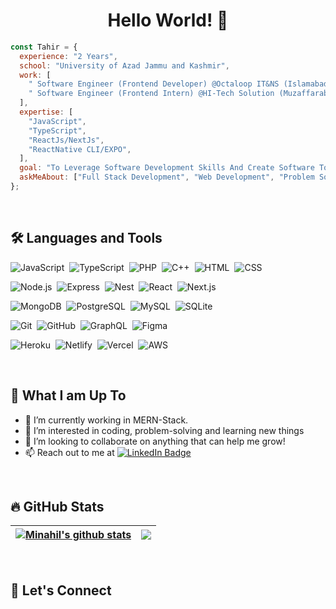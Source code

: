 <div id="header" align="center">
  <!-- <img src="femaleDev.png" width="150" alt="Female Developer Image"> -->
<h1>Hello World! 👋 </h1>
</div>

```javascript
const Tahir = {
  experience: "2 Years",
  school: "University of Azad Jammu and Kashmir",
  work: [
    " Software Engineer (Frontend Developer) @Octaloop IT&NS (Islamabad, Pakistan)",
    " Software Engineer (Frontend Intern) @HI-Tech Solution (Muzaffarabad, Pakistan)",
  ],
  expertise: [
    "JavaScript",
    "TypeScript",
    "ReactJs/NextJs",
    "ReactNative CLI/EXPO",
  ],
  goal: "To Leverage Software Development Skills And Create Software To Maximize Net Positive Impact In The Greater World",
  askMeAbout: ["Full Stack Development", "Web Development", "Problem Solving"],
};
```

<br/>

## 🛠️ Languages and Tools

![JavaScript](https://img.shields.io/badge/-JavaScript-05122A?style=flat&logo=javascript)&nbsp;
![TypeScript](https://img.shields.io/badge/-TypeScript-05122A?style=flat&logo=typescript)&nbsp;
![PHP](https://img.shields.io/badge/PHP-05122A?style=flat&logo=php)&nbsp;
![C++](https://img.shields.io/badge/-C++-05122A?style=flat&logo=c%2B%2B&logoColor=A8B9CC)&nbsp;
![HTML](https://img.shields.io/badge/-HTML-05122A?style=flat&logo=HTML5)&nbsp;
![CSS](https://img.shields.io/badge/-CSS-05122A?style=flat&logo=CSS3&logoColor=1572B6)&nbsp;

![Node.js](https://img.shields.io/badge/-NodeJs-05122A?style=flat&logo=node.js)&nbsp;
![Express](https://img.shields.io/badge/-ExpressJs-05122A?style=flat&logo=express)&nbsp;
![Nest](https://img.shields.io/badge/NestJs-05122A?style=flat&logo=nestjs&logoColor=E0234E)&nbsp;
![React](https://img.shields.io/badge/-ReactJs-05122A?style=flat&logo=react)&nbsp;
![Next.js](https://img.shields.io/badge/-NextJs-05122A?style=flat&logo=next.js)&nbsp;

![MongoDB](https://img.shields.io/badge/-MongoDB-05122A?style=flat&logo=mongodb)&nbsp;
![PostgreSQL](https://img.shields.io/badge/PostgreSQL-05122A?style=flat&logo=postgresql)&nbsp;
![MySQL](https://img.shields.io/badge/-MySQL-05122A?style=flat&logo=mysql&logoColor=fff)&nbsp;
![SQLite](https://img.shields.io/badge/SQLite-05122A?style=flat&logo=sqlite)&nbsp;

![Git](https://img.shields.io/badge/-Git-05122A?style=flat&logo=git)&nbsp;
![GitHub](https://img.shields.io/badge/-GitHub-05122A?style=flat&logo=github)&nbsp;
![GraphQL](https://img.shields.io/badge/GraphQL-05122A?style=flat&logo=graphql&logoColor=e60094)&nbsp;
![Figma](https://img.shields.io/badge/Figma-05122A?style=flat&logo=figma&logoColor=1abcfe)&nbsp;

![Heroku](https://img.shields.io/badge/Heroku-05122A?style=flat&logo=Heroku&logoColor=5A1BA9)&nbsp;
![Netlify](https://img.shields.io/badge/Netlify-05122A?style=flat&logo=Netlify&logoColor=00C7B7)&nbsp;
![Vercel](https://img.shields.io/badge/Vercel-05122A?style=flat&logo=Vercel&logoColor=FFFFFF)&nbsp;
![AWS](https://img.shields.io/badge/AWS-05122A?style=flat&logo=amazonaws&logoColor=FF9900)&nbsp;

<br/>

## 🤔 What I am Up To

- 🌱 I’m currently working in MERN-Stack.
- 👀 I’m interested in coding, problem-solving and learning new things
- 💞️ I’m looking to collaborate on anything that can help me grow!
- 📫 Reach out to me at <a href="https://www.linkedin.com/in/tahir-rafique/">
  <img src="https://img.shields.io/badge/-LinkedIn-0e76a8?style=flat&logo=linkedin" alt="LinkedIn Badge"/>
  </a>

<br/>

## 🔥 GitHub Stats

| <a href=""><img align="center" src="https://nirzak-streak-stats.vercel.app/?user=minahilhussain&theme=dark&hide_border=false&background=000000" alt="Minahil's github stats" /></a> | <a href=""><img align="center" src="https://github-readme-stats.vercel.app/api/top-langs/?username=minahilhussain&theme=dark&layout=compact&hide=scss&langs_count=8&theme=dark&bg_color=000000" /></a> |
| ----------------------------------------------------------------------------------------------------------------------------------------------------------------------------------- | ------------------------------------------------------------------------------------------------------------------------------------------------------------------------------------------------------ |

<br/>

## 🔗 Let's Connect

<!--
<div id="badges" align="center">
  <a href="mailto:minahilh21@gmail.com">
    <img src="https://img.shields.io/badge/Gmail-red?style=for-the-badge&logo=gmail&logoColor=white" alt="Gmail Badge"/>
  </a>
  <a href="https://linkedin.com/in/minahilhussain">
    <img src="https://img.shields.io/badge/LinkedIn-blue?style=for-the-badge&logo=linkedin&logoColor=white" alt="LinkedIn Badge"/>
  </a>
   <a href="https://stackoverflow.com/users/13962153/minahil-hussain">
    <img src="https://img.shields.io/badge/stackoverflow-grey?style=for-the-badge&logo=stackoverflow&logoColor=white" alt="Stack overflow Badge"/>
  </a>
  <a href="https://hackerrank.com/minahilhussain">
    <img src="https://img.shields.io/badge/hackerrank-green?style=for-the-badge&logo=hackerrank&logoColor=white" alt="HackerRank Badge"/>
  </a>
  <a href="https://leetcode.com/minahilhussain/">
    <img src="https://img.shields.io/badge/Leetcode-orange?style=for-the-badge&logo=leetcode&logoColor=white" alt="Leetcode Badge"/>
  </a>
</div> -->

<br />
